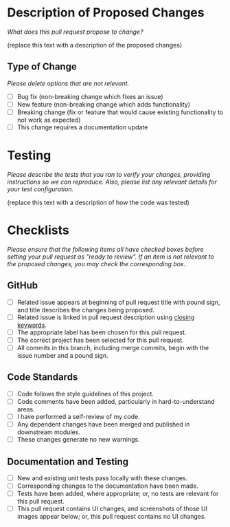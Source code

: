 # Description of Proposed Changes

_What does this pull request propose to change?_

(replace this text with a description of the proposed changes)

## Type of Change

_Please delete options that are not relevant._

- [ ] Bug fix (non-breaking change which fixes an issue)
- [ ] New feature (non-breaking change which adds functionality)
- [ ] Breaking change (fix or feature that would cause existing functionality to not work as expected)
- [ ] This change requires a documentation update

# Testing

_Please describe the tests that you ran to verify your changes, providing instructions so we can reproduce. Also, please list any relevant details for your test configuration._

(replace this text with a description of how the code was tested)

# Checklists

_Please ensure that the following items all have checked boxes before setting your pull request as "ready to review". If an item is not relevant to the proposed changes, you may check the corresponding box._

## GitHub

- [ ] Related issue appears at beginning of pull request title with pound sign, and title describes the changes being proposed.
- [ ] Related issue is linked in pull request description using [closing keywords](https://docs.github.com/en/issues/tracking-your-work-with-issues/linking-a-pull-request-to-an-issue#linking-a-pull-request-to-an-issue-using-a-keyword).
- [ ] The appropriate label has been chosen for this pull request.
- [ ] The correct project has been selected for this pull request.
- [ ] All commits in this branch, including merge commits, begin with the issue number and a pound sign.

## Code Standards

- [ ] Code follows the style guidelines of this project.
- [ ] Code comments have been added, particularly in hard-to-understand areas.
- [ ] I have performed a self-review of my code.
- [ ] Any dependent changes have been merged and published in downstream modules.
- [ ] These changes generate no new warnings.

## Documentation and Testing
- [ ] New and existing unit tests pass locally with these changes.
- [ ] Corresponding changes to the documentation have been made.
- [ ] Tests have been added, where appropriate; or, no tests are relevant for this pull request.
- [ ] This pull request contains UI changes, and screenshots of those UI images appear below; or, this pull request contains no UI changes.
